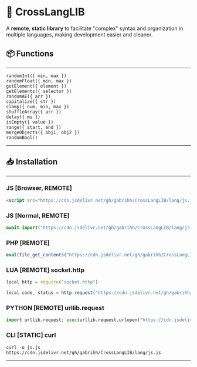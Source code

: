 # 🔧 CrossLangLIB

A **remote, static library** to facilitate "complex" syntax and organization in multiple languages, making development easier and cleaner.

## 📦 Functions

---
```
randomInt({ min, max })
randomFloat({ min, max })
getElement({ element })
getElements({ selector })
randomAE({ arr })
capitalize({ str })
clamp({ num, min, max })
shuffleArray({ arr })
delay({ ms })
isEmpty({ value })
range({ start, end })
mergeObjects({ obj1, obj2 })
randomBool()
```
---

## 📥 Installation

---
### JS [Browser, REMOTE]
```html
<script src="https://cdn.jsdelivr.net/gh/gabrihh/CrossLangLIB/lang/js.js"></script>
```
### JS [Normal, REMOTE]
```js
await import("https://cdn.jsdelivr.net/gh/gabrihh/CrossLangLIB/lang/js.js");
```
### PHP [REMOTE]
```php
eval(file_get_contents("https://cdn.jsdelivr.net/gh/gabrihh/CrossLangLIB/lang/php.php"));
```
### LUA [REMOTE] socket.http
```js
local http = require("socket.http")

local code, status = http.request("https://cdn.jsdelivr.net/gh/gabrihh/CrossLangLIB/lang/lua.lua")
```
### PYTHON [REMOTE] urllib.request
```py
import urllib.request; exec(urllib.request.urlopen("https://cdn.jsdelivr.net/gh/gabrihh/CrossLangLIB/lang/py.py").read().decode())
```
### CLI [STATIC] curl
```cli
curl -o js.js https://cdn.jsdelivr.net/gh/gabrihh/CrossLangLIB/lang/js.js
```

---


